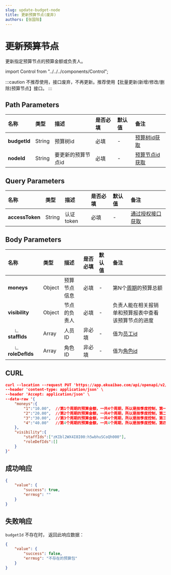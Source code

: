 ```yaml
---
slug: update-budget-node
title: 更新预算节点(废弃)
authors: [张国阳]
---
```


# ~~更新预算节点~~
更新指定预算节点的预算金额或负责人。

import Control from "../../../components/Control";

<Control
method="PUT"
url="/api/openapi/v2/budgets/$`budgetId`/node/$`nodeId`/update"
/>

:::caution
不推荐使用，接口废弃，不再更新。推荐使用【批量更新(新增/修改/删除)预算节点】接口。
:::

## Path Parameters

| 名称 | 类型 | 描述 | 是否必填 | 默认值 | 备注 |
| :--- | :--- | :--- | :--- |:--- | :--- |
| **budgetId** | String | 预算树id | 必填 |  - | [预算树id获取](/docs/open-api/budget/get-budget-list) |
| **nodeId** | String | 要更新的预算节点id | 必填 | - | [预算节点id获取](/docs/open-api/budget/get-budget-details) |

## Query Parameters

| 名称 | 类型 | 描述 | 是否必填 | 默认值 | 备注 |
| :--- | :--- | :--- | :--- |:--- | :--- |
| **accessToken** | String | 认证token | 必填 | - | [通过授权接口获取](/docs/open-api/getting-started/auth) |

## Body Parameters

| 名称 | 类型 | 描述 | 是否必填 | 默认值 | 备注 |
| :--- | :--- | :--- | :--- |:--- | :--- |
|**moneys**              | Object | 预算节点信息 | 必填   | - | 第N个[周期](/docs/open-api/budget/question-answer)的预算总额 | 
|**visibility**          | Object | 节点的负责人 | 必填   | - | 负责人能在相关报销单和预算报表中查看该预算节点的进度 |
|**&emsp; ∟ staffIds**  | Array  | 人员ID      | 非必填 | - | 值为[员工id](/docs/open-api/corporation/get-all-staffs) |
|**&emsp; ∟ roleDefIds**| Array  | 角色ID      | 非必填 | - | 值为[角色id](/docs/open-api/corporation/get-roles-group) |

## CURL
```json
curl --location --request PUT 'https://app.ekuaibao.com/api/openapi/v2/budgets/$u6wbqiMW0Yqo00/node/$1597314291146001/update?accessToken=f_kbtOJVVwdo00' \
--header 'content-type: application/json' \
--header 'Accept: application/json' \
--data-raw '{
    "moneys":{
        "1":"10.00",  //第1个周期的预算金额，一共4个周期，所以是按季度控制，第一季度的预算金额
        "2":"20.00",  //第2个周期的预算金额，一共4个周期，所以是按季度控制，第二季度的预算金额
        "3":"30.00",  //第3个周期的预算金额，一共4个周期，所以是按季度控制，第三季度的预算金额
        "4":"40.00"   //第4个周期的预算金额，一共4个周期，所以是按季度控制，第四季度的预算金额
    },
    "visibility":{
        "staffIds":["zKIbl2WX4I8I00:h5wbhuSCoQh000"],
        "roleDefIds":[]
    }
}'
```

## 成功响应
```json
{
    "value": {
        "success": true,
        "errmsg": ""
    }
} 
```

## 失败响应
`budgetId` 不存在时， 返回此响应数据：
```json
{
    "value": {
        "success": false,
        "errmsg": "不存在的预算包"
    }
}
```










